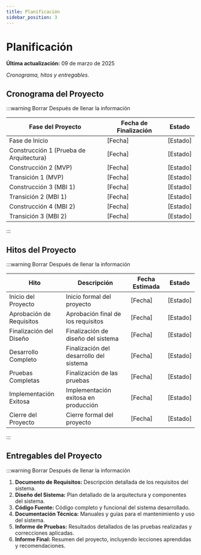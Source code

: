```yaml
---
title: Planificación
sidebar_position: 3
---
```


# Planificación

**Última actualización:** 09 de marzo de 2025

_Cronograma, hitos y entregables._

## Cronograma del Proyecto

:::warning Borrar Después de llenar la información

| Fase del Proyecto                       | Fecha de Finalización | Estado   |
| --------------------------------------- | --------------------- | -------- |
| Fase de Inicio                          | [Fecha]               | [Estado] |
| Construcción 1 (Prueba de Arquitectura) | [Fecha]               | [Estado] |
| Construcción 2 (MVP)                    | [Fecha]               | [Estado] |
| Transición 1 (MVP)                      | [Fecha]               | [Estado] |
| Construcción 3 (MBI 1)                  | [Fecha]               | [Estado] |
| Transición 2 (MBI 1)                    | [Fecha]               | [Estado] |
| Construcción 4 (MBI 2)                  | [Fecha]               | [Estado] |
| Transición 3 (MBI 2)                    | [Fecha]               | [Estado] |


:::

## Hitos del Proyecto

:::warning Borrar Después de llenar la información

| Hito                     | Descripción                             | Fecha Estimada | Estado   |
| ------------------------ | --------------------------------------- | -------------- | -------- |
| Inicio del Proyecto      | Inicio formal del proyecto              | [Fecha]        | [Estado] |
| Aprobación de Requisitos | Aprobación final de los requisitos      | [Fecha]        | [Estado] |
| Finalización del Diseño  | Finalización de diseño del sistema      | [Fecha]        | [Estado] |
| Desarrollo Completo      | Finalización del desarrollo del sistema | [Fecha]        | [Estado] |
| Pruebas Completas        | Finalización de las pruebas             | [Fecha]        | [Estado] |
| Implementación Exitosa   | Implementación exitosa en producción    | [Fecha]        | [Estado] |
| Cierre del Proyecto      | Cierre formal del proyecto              | [Fecha]        | [Estado] |

:::

## Entregables del Proyecto

:::warning Borrar Después de llenar la información

1. **Documento de Requisitos:** Descripción detallada de los requisitos del sistema.
2. **Diseño del Sistema:** Plan detallado de la arquitectura y componentes del sistema.
3. **Código Fuente:** Código completo y funcional del sistema desarrollado.
4. **Documentación Técnica:** Manuales y guías para el mantenimiento y uso del sistema.
5. **Informe de Pruebas:** Resultados detallados de las pruebas realizadas y correcciones aplicadas.
6. **Informe Final:** Resumen del proyecto, incluyendo lecciones aprendidas y recomendaciones.
